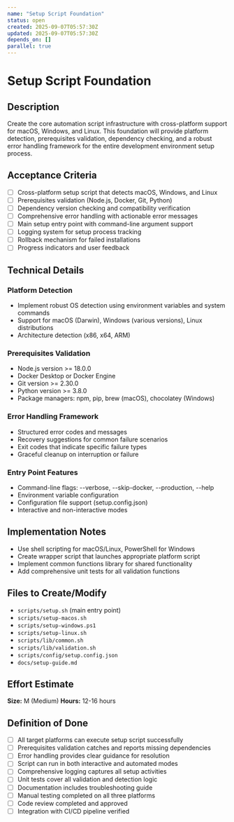 ```yaml
---
name: "Setup Script Foundation"
status: open
created: 2025-09-07T05:57:30Z
updated: 2025-09-07T05:57:30Z
depends_on: []
parallel: true
---
```


# Setup Script Foundation

## Description
Create the core automation script infrastructure with cross-platform support for macOS, Windows, and Linux. This foundation will provide platform detection, prerequisites validation, dependency checking, and a robust error handling framework for the entire development environment setup process.

## Acceptance Criteria
- [ ] Cross-platform setup script that detects macOS, Windows, and Linux
- [ ] Prerequisites validation (Node.js, Docker, Git, Python)
- [ ] Dependency version checking and compatibility verification
- [ ] Comprehensive error handling with actionable error messages
- [ ] Main setup entry point with command-line argument support
- [ ] Logging system for setup process tracking
- [ ] Rollback mechanism for failed installations
- [ ] Progress indicators and user feedback

## Technical Details

### Platform Detection
- Implement robust OS detection using environment variables and system commands
- Support for macOS (Darwin), Windows (various versions), Linux distributions
- Architecture detection (x86, x64, ARM)

### Prerequisites Validation
- Node.js version >= 18.0.0
- Docker Desktop or Docker Engine
- Git version >= 2.30.0
- Python version >= 3.8.0
- Package managers: npm, pip, brew (macOS), chocolatey (Windows)

### Error Handling Framework
- Structured error codes and messages
- Recovery suggestions for common failure scenarios
- Exit codes that indicate specific failure types
- Graceful cleanup on interruption or failure

### Entry Point Features
- Command-line flags: --verbose, --skip-docker, --production, --help
- Environment variable configuration
- Configuration file support (setup.config.json)
- Interactive and non-interactive modes

## Implementation Notes
- Use shell scripting for macOS/Linux, PowerShell for Windows
- Create wrapper script that launches appropriate platform script
- Implement common functions library for shared functionality
- Add comprehensive unit tests for all validation functions

## Files to Create/Modify
- `scripts/setup.sh` (main entry point)
- `scripts/setup-macos.sh`
- `scripts/setup-windows.ps1`
- `scripts/setup-linux.sh`
- `scripts/lib/common.sh`
- `scripts/lib/validation.sh`
- `scripts/config/setup.config.json`
- `docs/setup-guide.md`

## Effort Estimate
**Size:** M (Medium)
**Hours:** 12-16 hours

## Definition of Done
- [ ] All target platforms can execute setup script successfully
- [ ] Prerequisites validation catches and reports missing dependencies
- [ ] Error handling provides clear guidance for resolution
- [ ] Script can run in both interactive and automated modes
- [ ] Comprehensive logging captures all setup activities
- [ ] Unit tests cover all validation and detection logic
- [ ] Documentation includes troubleshooting guide
- [ ] Manual testing completed on all three platforms
- [ ] Code review completed and approved
- [ ] Integration with CI/CD pipeline verified